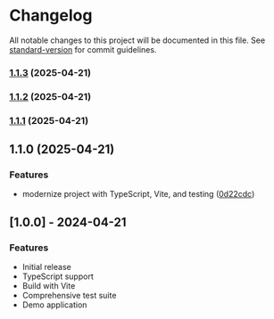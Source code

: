 # Changelog

All notable changes to this project will be documented in this file. See [standard-version](https://github.com/conventional-changelog/standard-version) for commit guidelines.

### [1.1.3](https://github.com/tombigel/form-to-url-to-form/compare/v1.1.2...v1.1.3) (2025-04-21)

### [1.1.2](https://github.com/tombigel/form-to-url-to-form/compare/v1.1.1...v1.1.2) (2025-04-21)

### [1.1.1](https://github.com/tombigel/form-to-url-to-form/compare/v1.1.0...v1.1.1) (2025-04-21)

## 1.1.0 (2025-04-21)

### Features

* modernize project with TypeScript, Vite, and testing ([0d22cdc](https://github.com/tombigel/form-to-url-to-form/commit/0d22cdca57f6756d4b49cea0515e9beb3283223c))

## [1.0.0] - 2024-04-21

### Features

* Initial release
* TypeScript support
* Build with Vite
* Comprehensive test suite
* Demo application
